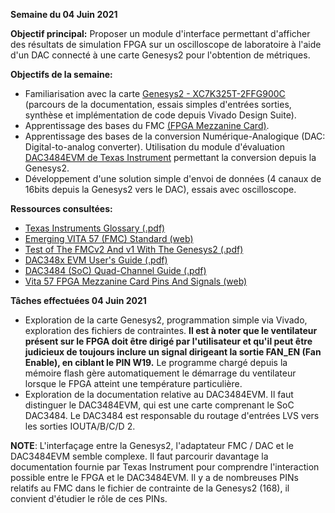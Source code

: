 **Semaine du 04 Juin 2021**

**Objectif principal:** Proposer un module d'interface permettant d'afficher des résultats de simulation FPGA sur un oscilloscope de laboratoire à l'aide d'un DAC connecté à une carte Genesys2 pour l'obtention de métriques.

**Objectifs de la semaine:**  
- Familiarisation avec la carte [Genesys2 - XC7K325T-2FFG900C](https://reference.digilentinc.com/programmable-logic/genesys-2/reference-manual?redirect=1) (parcours de la documentation, essais simples d'entrées sorties, synthèse et implémentation de code depuis Vivado Design Suite).
- Apprentissage des bases du FMC [(FPGA Mezzanine Card)](https://en.wikipedia.org/wiki/FPGA_Mezzanine_Card).
- Apprentissage des bases de la conversion Numérique-Analogique (DAC: Digital-to-analog converter). Utilisation du module d'évaluation [DAC3484EVM de Texas Instrument](https://www.ti.com/product/DAC3484) permettant la conversion depuis la Genesys2.
- Développement d'une solution simple d'envoi de données (4 canaux de 16bits depuis la Genesys2 vers le DAC), essais avec oscilloscope.

**Ressources consultées:** 
- [Texas Instruments Glossary (.pdf)](https://www.ti.com/lit/ml/slyz022k/slyz022k.pdf?ts=1622839421527&ref_url=https%253A%252F%252Fwww.google.com%252F)
- [Emerging VITA 57 (FMC) Standard (web)](http://vita.mil-embedded.com/articles/introducing-fpga-brings-modularity-fpga-designs/)
- [Test of The FMCv2 And v1 With The Genesys2 (.pdf)](https://indico.cern.ch/event/646676/contributions/2626402/attachments/1486497/2308673/FMC_tested_with_the_Genesys2.pdf)
- [DAC348x EVM User's Guide (.pdf)](https://www.ti.com/lit/ug/slau432a/slau432a.pdf?ts=1622833187012&ref_url=https%253A%252F%252Fwww.ti.com%252Ftool%252FDAC3484EVM)
- [DAC3484 (SoC) Quad-Channel Guide (.pdf)](https://www.ti.com/lit/ds/symlink/dac3484.pdf?ts=1622839791160&ref_url=https%253A%252F%252Fwww.google.com%252F)
- [Vita 57 FPGA Mezzanine Card Pins And Signals (web)](https://fmchub.github.io/appendix/VITA57_FMC_HPC_LPC_SIGNALS_AND_PINOUT.html#hpc_pinout)

**Tâches effectuées 04 Juin 2021**
- Exploration de la carte Genesys2, programmation simple via Vivado, exploration des fichiers de contraintes. **Il est à noter que le ventilateur présent sur le FPGA doit être dirigé par l'utilisateur et qu'il peut être judicieux de toujours inclure un signal dirigeant la sortie FAN_EN (Fan Enable), en ciblant le PIN W19.** Le programme chargé depuis la mémoire flash gère automatiquement le démarrage du ventilateur lorsque le FPGA atteint une température particulière.
- Exploration de la documentation relative au DAC3484EVM. Il faut distinguer le DAC3484EVM, qui est une carte comprenant le SoC DAC3484. Le DAC3484 est responsable du routage d'entrées LVS vers les sorties IOUTA/B/C/D 2.
  
**NOTE**: L'interfaçage entre la Genesys2, l'adaptateur FMC / DAC et le DAC3484EVM semble complexe. Il faut parcourir davantage la documentation fournie par Texas Instrument pour comprendre l'interaction possible entre le FPGA et le DAC3484EVM. Il y a de nombreuses PINs relatifs au FMC dans le fichier de contrainte de la Genesys2 (168), il convient d'étudier le rôle de ces PINs.
